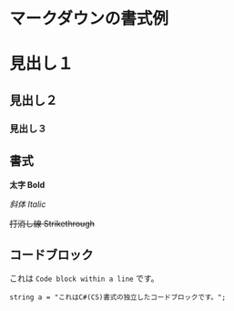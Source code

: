 # マークダウンの書式例

# 見出し１

## 見出し２

### 見出し３

## 書式

**太字 Bold**

*斜体 Italic*

~~打消し線 Strikethrough~~

## コードブロック

これは ``` Code block within a line ``` です。

``` // 独立したコードブロック
string a = "これはC#(CS)書式の独立したコードブロックです。";
